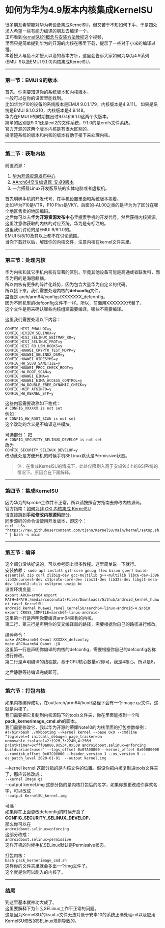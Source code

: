 # 如何为华为4.9版本内核集成KernelSU  
很多朋友希望能对华为老设备集成KernelSU，但又苦于不知如何下手，于是四处求人希望一些有能力编译的朋友去编译一个。  
正巧看到[KernelSU的概念与安装方法教程](https://www.bilibili.com/video/av952147542/)这个视频，  
里面只是简单提到华为的开源的内核在哪里下载，提示了一些对于小米的编译过程。  
本着授人与鱼不如授人以渔的基本方针，这里会告诉大家如何为华为4.9系列(EMUI 9以及EMUI 9.1.0)内核集成KernelSU。  
***   
### 第一节：EMUI 9的版本  
首先，你需要知道你的系统版本和内核版本。  
一般可以在你的设置里能找到。  
比如华为P10的设备的系统版本是EMUI 9.0.1.179，内核版本是4.9.111。
如果是系统是EMUI 9.1.0.210，内核版本是4.9.148。  
华为在EMUI 9的时期推出过9.0.1和9.1.0这两个大版本。  
简单的区别是9.0.1还是ext2的文件系统，9.1.0的是erofs文件系统。  
官方开源的这两个版本内核是有很大区别的。  
搞清楚系统的版本和内核的版本有助于接下来处理内核。  
***  
### 第二节：获取内核  
前置资源：  
1. [华为开源资源发布中心](https://consumer.huawei.com/en/opensource/)  
2. [AArch64交叉编译器_安卓9版本](https://android.googlesource.com/platform/prebuilts/gcc/linux-x86/aarch64/aarch64-linux-android-4.9/+archive/refs/heads/pie-release.tar.gz)  
3. 一台搭载Linux开发版系统的实体电脑或者虚拟机。  

首先明确手机的开发代号，在手机设置里面和系统版本挨着。  
比如华为P10是VTR，P10 Plus是VKY。后面的-AL00之类的是华为为了区分在哪个地区售卖的地区编码。  
之后你可以去**华为开源资源发布中心**里搜索手机的开发代号，然后获得内核资源。  
这里注意你获取的内核的对应系统。华为是有标注的。  
这里我们讨论的是EMUI 9/9.1.0的。  
EMUI 5/8/10及其以上都不在讨论范围。  
当你下载好以后，解压你的内核文件，注意内核在kernel文件夹里。  
***  
### 第三节：处理内核
华为内核和其它手机内核有显著的区别。毕竟其他设备可能是高通或者联发科，而华为用的是海思麒麟。  
所以内核有更多的碎片化趋势，因为包含大量华为自定义的代码。  
所以接下来，我们需要处理内核的**defconfig**文件。  
路径是 arch/arm64/configs/XXXXXXX_defconfig。  
因为不同机型的defconfig文件不一样。所以，前面用XXXXXXX代替了。  
这个文件是用来确认哪些内核组建需要编译，哪些不需要编译。  
   
 
这里我们需要处理以下内容：  

`CONFIG_HISI_PMALLOC=y`  
`CONFIG_HIVIEW_SELINUX=y  `  
`CONFIG_HISI_SELINUX_EBITMAP_RO=y  `  
`CONFIG_HISI_SELINUX_PROT=y  `  
`CONFIG_HISI_RO_LSM_HOOKS=y  `   
`CONFIG_HUAWEI_CRYPTO_TEST_MDPP=y  `  
`CONFIG_HUAWEI_SELINUX_DSM=y  `  
`CONFIG_HUAWEI_HIDESYMS=y  `  
`CONFIG_HW_SLUB_SANITIZE=y  `  
`CONFIG_HUAWEI_PROC_CHECK_ROOT=y  `  
`CONFIG_HW_ROOT_SCAN=y  `  
`CONFIG_HUAWEI_EIMA=y  `  
`CONFIG_HUAWEI_EIMA_ACCESS_CONTROL=y  `  
`CONFIG_HW_DOUBLE_FREE_DYNAMIC_CHECK=y  `  
`CONFIG_HKIP_ATKINFO=y  `  
`CONFIG_HW_KERNEL_STP=y`  

这些内容需要改称如下格式：  
`# CONFIG_XXXXXX is not set`  
例如：   
`# CONFIG_HW_ROOT_SCAN is not set`  
这个改动的含义是不编译这些模块。    

可选部分：
把  
`# CONFIG_SECURITY_SELINUX_DEVELOP is not set `  
改为  
`CONFIG_SECURITY_SELINUX_DEVELOP=y`  
改动此处是方便开机的时候手机SELinux默认是Permissive状态。  
> 注：在集成KernelSU的情况下，此处仅限刷入高于安卓9以上的GSI系统的情况下。原因会在下面解释。    
***  
### 第四节：集成KernelSU  
因为华为的kprobe工作并不正常。所以请按照官方指南去修改内核源码。  
官方指南：[如何为非 GKI 内核集成 KernelSU](https://kernelsu.org/zh_CN/guide/how-to-integrate-for-non-gki.html)  
请直接跳到**手动修改内核源码**部分。  
同步源码的命令请使用开发版本，即这个：  
`curl -LSs "https://raw.githubusercontent.com/tiann/KernelSU/main/kernel/setup.sh" | bash -s main`  
***  
### 第五节：编译  
这个部分没啥好说的，可以参考网上很多教程。这里简单说一下就行。  
安装依赖：
`sudo apt install git-core gnupg flex bison gperf build-essential zip curl zlib1g-dev gcc-multilib g++-multilib libc6-dev-i386 lib32ncurses5-dev x11proto-core-dev libx11-dev lib32z-dev libgl1-mesa-dev libxml2-utils xsltproc unzip bc`    
设置环境变量：  
`export ARCH=arm64`
`export PATH=$PATH:/media/coconutat/Files/Downloads/Github/android_kernel_huawei_ravel_KernelSU`  
`android_kernel_huawei_ravel_KernelSU/aarch64-linux-android-4.9/bin`  
`export CROSS_COMPILE=aarch64-linux-android-`  
这里第一行是声明你要编译arm64架构的内核。  
第二行，第三行是声明你的交叉编译器的路径，需要根据你自己的路径进行修改。  
   
编译命令：   
`make ARCH=arm64 O=out XXXXXX_defconfig`  
`make ARCH=arm64 O=out -j8`  
这里第一行是声明你编译的内核的defconfig，需要根据你自己的defconfig名称进行修改。   
第二行是声明编译的线程数，基于CPU核心数量x2即可，我是4核心，所以是8。  

之后静静等待编译完成即可。  
***  
### 第六节：打包内核  
如果内核编译成功，在out/arch/arm64/boot/路径下会有一个Image.gz文件，这就是内核了。  
我们需要把它复制到内核源码下的tools文件夹，你在里面能找到一个叫**pack_kernerimage_cmd.sh**的脚本。  
我们需要修改它，我以华为开源的荣耀Note10的内核里面的打包参数举例：  
`
#!/bin/bash
./mkbootimg --kernel kernel --base 0x0 --cmdline "loglevel=4 initcall_debug=n page_tracker=on unmovable_isolate1=2:192M,3:224M,4:256M printktimer=0xfff0a000,0x534,0x538 androidboot.selinux=enforcing buildvariant=user" --tags_offset 0x07A00000 --kernel_offset 0x00080000 --ramdisk_offset 0x07C00000 --header_version 1 --os_version 9 --os_patch_level 2020-01-01  --output kernel.img
`  
  
--kernel kernel 这部分指的是内核文件的位置。假设你把内核复制进tools文件夹了，那应该修改成：  
`--kernel Image.gz`    
--output kernel.img 这部分指的是内核打包后的名字，如果你想更改成你喜欢名字，可以改成：  
`--output KernelSU_kernel.img`    
  
可选：   
如果你在上面更改defconfig的时候开启了**CONFIG_SECURITY_SELINUX_DEVELOP**，  
那么你可以在  
`androidboot.selinux=enforcing`  
这部分改成：  
`androidboot.selinux=permissive`  
这样开机的时候手机SELinux默认是Permissive状态。  

打包内核：  
`bash pack_kernerimage_cmd.sh`  
这样你的文件夹里就会多出一个img文件了。  
这个就是你可以刷入的内核了。  
***  
### 结尾  
到这里基本就神功大成了。  
这里要解释下为什么SELinux工作不正常的问题。  
这是因为KernelSU的ksud.c文件无法对低于安卓10的系统正确处理init以及应用KernelSU修改的SELinux规则导致的。  
